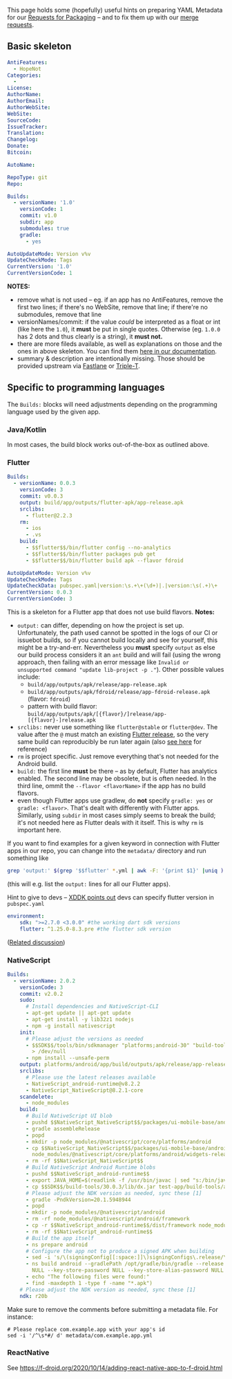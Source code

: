 This page holds some (hopefully) useful hints on preparing YAML Metadata for our [Requests for Packaging](https://gitlab.com/fdroid/rfp/issues) – and to fix them up with our [merge requests](https://gitlab.com/fdroid/fdroiddata/-/merge_requests/).

## Basic skeleton
```yaml
AntiFeatures:
  - HopeNot
Categories:
  -
License:
AuthorName:
AuthorEmail:
AuthorWebSite:
WebSite:
SourceCode:
IssueTracker:
Translation:
Changelog:
Donate:
Bitcoin:

AutoName:

RepoType: git
Repo:

Builds:
  - versionName: '1.0'
    versionCode: 1
    commit: v1.0
    subdir: app
    submodules: true
    gradle:
      - yes

AutoUpdateMode: Version v%v
UpdateCheckMode: Tags
CurrentVersion: '1.0'
CurrentVersionCode: 1
```

**NOTES:**

* remove what is not used – eg. if an app has no AntiFeatures, remove the first two lines; if there's no WebSite, remove that line; if there're no submodules, remove that line
* versionNames/commit: if the value *could* be interpreted as a float or int (like here the `1.0`), it **must** be put in single quotes. Otherwise (eg. `1.0.0` has 2 dots and thus clearly is a string), it **must not.**
* there are more fileds available, as well as explanations on those and the ones in above skeleton. You can find them [here in our documentation](https://f-droid.org/en/docs/Build_Metadata_Reference/).
* summary & description are intentionally missing. Those should be provided upstream via [Fastlane](https://gitlab.com/snippets/1895688) or [Triple-T](https://gitlab.com/snippets/1901490).


## Specific to programming languages
The `Builds:` blocks will need adjustments depending on the programming language used by the given app.

### Java/Kotlin
In most cases, the build block works out-of-the-box as outlined above.

### Flutter
```yaml
Builds:
  - versionName: 0.0.3
    versionCode: 3
    commit: v0.0.3
    output: build/app/outputs/flutter-apk/app-release.apk
    srclibs:
      - flutter@2.2.3
    rm:
      - ios
      - .vs
    build:
      - $$flutter$$/bin/flutter config --no-analytics
      - $$flutter$$/bin/flutter packages pub get
      - $$flutter$$/bin/flutter build apk --flavor fdroid

AutoUpdateMode: Version v%v
UpdateCheckMode: Tags
UpdateCheckData: pubspec.yaml|version:\s.+\+(\d+)|.|version:\s(.+)\+
CurrentVersion: 0.0.3
CurrentVersionCode: 3
```

This is a skeleton for a Flutter app that does not use build flavors. **Notes:**

* `output:` can differ, depending on how the project is set up. Unfortunately, the path used cannot be spotted in the logs of our CI or issuebot builds, so if you cannot build locally and see for yourself, this might be a try-and-err. Nevertheless you **must** specify `output` as else our build process considers it an `ant` build and will fail (using the wrong approach, then failing with an error message like `Invalid or unsupported command "update lib-project -p ."`). Other possible values include:
  - `build/app/outputs/apk/release/app-release.apk`
  - `build/app/outputs/apk/fdroid/release/app-fdroid-release.apk` (flavor: `fdroid`)
  - pattern with build flavor: `build/app/outputs/apk/[{flavor}/]release/app-[{flavor}-]release.apk`
* `srclibs:` never use something like `flutter@stable` or `flutter@dev`. The value after the `@` must match an existing [Flutter release](https://github.com/flutter/flutter/releases), so the very same build can reproducibly be run later again (also [see here](https://gitlab.com/fdroid/fdroiddata/-/merge_requests/8428#note_513934639) for reference)
* `rm` is project specific. Just remove everything that's not needed for the Android build.
* `build:` the first line **must** be there – as by default, Flutter has analytics enabled. The second line may be obsolete, but is often needed. In the third line, ommit the `--flavor <flavorName>` if the app has no build flavors.
* even though Flutter apps use gradlew, do **not** specify `gradle: yes` or `gradle: <flavor>`. That's dealt with differently with Flutter apps. Similarly, using `subdir` in most cases simply seems to break the build; it's not needed here as Flutter deals with it itself. This is why `rm` is important here.

If you want to find examples for a given keyword in connection with Flutter apps in our repo, you can change into the `metadata/` directory and run something like

```bash
grep 'output:' $(grep '$$flutter' *.yml | awk -F: '{print $1}' |uniq )
```

(this will e.g. list the `output:` lines for all our Flutter apps).

Hint to give to devs – [XDDK points out](https://gitlab.com/fdroid/rfp/-/issues/1615#note_490534508) devs can specify flutter version in `pubspec.yaml`

```yaml
environment:
    sdk: ">=2.7.0 <3.0.0" #the working dart sdk versions
    flutter: ^1.25.0-8.3.pre #the flutter sdk version
```

([Related discussion](https://github.com/flutter/flutter/issues/29211))

### NativeScript

```yaml
Builds:
  - versionName: 2.0.2
    versionCode: 3
    commit: v2.0.2
    sudo:
      # Install dependencies and NativeScript-CLI
      - apt-get update || apt-get update
      - apt-get install -y lib32z1 nodejs
      - npm -g install nativescript
    init:
      # Please adjust the versions as needed
      - $$SDK$$/tools/bin/sdkmanager "platforms;android-30" "build-tools;30.0.3" "emulator"
        > /dev/null
      - npm install --unsafe-perm
    output: platforms/android/app/build/outputs/apk/release/app-release-unsigned.apk
    srclibs:
      # Please use the latest releases available
      - NativeScript_android-runtime@v8.2.2
      - NativeScript_NativeScript@8.2.1-core
    scandelete:
      - node_modules
    build:
      # Build NativeScript UI blob
      - pushd $$NativeScript_NativeScript$$/packages/ui-mobile-base/android/widgets
      - gradle assembleRelease
      - popd
      - mkdir -p node_modules/@nativescript/core/platforms/android
      - cp $$NativeScript_NativeScript$$/packages/ui-mobile-base/android/widgets/build/outputs/aar/widgets-release.aar
        node_modules/@nativescript/core/platforms/android/widgets-release.aar
      - rm -rf $$NativeScript_NativeScript$$
      # Build NativeScript Android Runtime blobs
      - pushd $$NativeScript_android-runtime$$
      - export JAVA_HOME=$(readlink -f /usr/bin/javac | sed "s:/bin/javac::")
      - cp $$SDK$$/build-tools/30.0.3/lib/dx.jar test-app/build-tools/android-metadata-generator/src/libs/dx.jar
      # Please adjust the NDK version as needed, sync these [1]
      - gradle -PndkVersion=20.1.5948944
      - popd
      - mkdir -p node_modules/@nativescript/android
      - rm -rf node_modules/@nativescript/android/framework
      - cp -r $$NativeScript_android-runtime$$/dist/framework node_modules/@nativescript/android
      - rm -rf $$NativeScript_android-runtime$$
      # Build the app itself
      - ns prepare android
      # Configure the app not to produce a signed APK when building
      - sed -i 's/\(signingConfig[[:space:]]\)signingConfigs\.release/\1null/' platforms/android/app/build.gradle
      - ns build android --gradlePath /opt/gradle/bin/gradle --release --env.uglify --key-store-path /dev/null --key-store-alias
        NULL --key-store-password NULL --key-store-alias-password NULL || (cd platforms/android/app/build/outputs/apk/release
      - echo "The following files were found:"
      - find -maxdepth 1 -type f -name "*.apk")
    # Please adjust the NDK version as needed, sync these [1]
    ndk: r20b
```

Make sure to remove the comments before submitting a metadata file. For instance:
```shell
# Please replace com.example.app with your app's id
sed -i '/^\s*#/ d' metadata/com.example.app.yml
```

### ReactNative

See https://f-droid.org/2020/10/14/adding-react-native-app-to-f-droid.html